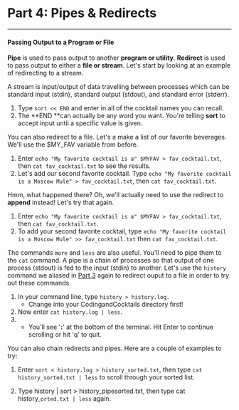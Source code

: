 # Part 4: Pipes & Redirects

---

#### Passing Output to a Program or File

**Pipe** is used to pass output to another **program or utility**. **Redirect** is used to pass output to either a **file or stream**. Let's start by looking at an example of redirecting to a stream.

A stream is input/output of data travelling between processes which can be standard input \(stdin\), standard output \(stdout\), and standard error \(stderr\).

1. Type `sort << END` and enter in all of the cocktail names you can recall.
2. The **END **can actually be any word you want. You're telling **sort** to accept input until a specific value is given.

You can also redirect to a file. Let's a make a list of our favorite beverages. We'll use the $MY\_FAV variable from before.

1. Enter `echo "My favorite cocktail is a" $MYFAV > fav_cocktail.txt`, then `cat fav_cocktail.txt` to see the results.
2. Let's add our second favorite cocktail. Type `echo "My favorite cocktail is a Moscow Mule" > fav_cocktail.txt`, then `cat fav_cocktail.txt`.

Hmm, what happened there? Oh, we'll actually need to use the redirect to **append** instead! Let's try that again.

1. Enter `echo "My favorite cocktail is a" $MYFAV > fav_cocktail.txt`, then `cat fav_cocktail.txt`.
2. To add your second favorite cocktail, type `echo "My favorite cocktail is a Moscow Mule" >> fav_cocktail.txt` then `cat fav_cocktail.txt`.

The commands `more` and `less` are also useful. You'll need to pipe them to the `cat` command. A pipe is a chain of processes so that output of one process \(stdout\) is fed to the input \(stdin\) to another. Let's use the `history` command we aliased in [Part 3](/part-3-variables-and-aliases.html) again to redirect ouput to a file in order to try out these commands.

1. In your command line, type `history > history.log.`
   * Change into your CodingandCocktails directory first!
2. Now enter `cat history.log | less`.
3. * You'll see '**:**' at the bottom of the terminal. Hit Enter to continue scrolling or hit 'q' to quit.

You can also chain redirects and pipes. Here are a couple of examples to try:

1. Enter `sort < history.log > history_sorted.txt`, then type `cat history_sorted.txt | less` to scroll through your sorted list.

2. Type history \| sort &gt; history_pipesorted.txt, then type cat history_`orted.txt | less` again.



